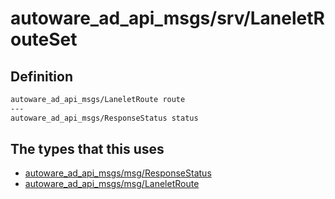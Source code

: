 # autoware_ad_api_msgs/srv/LaneletRouteSet

## Definition

```txt
autoware_ad_api_msgs/LaneletRoute route
---
autoware_ad_api_msgs/ResponseStatus status
```

## The types that this uses

- [autoware_ad_api_msgs/msg/ResponseStatus](../../autoware_ad_api_msgs/msg/response_status.md)
- [autoware_ad_api_msgs/msg/LaneletRoute](../../autoware_ad_api_msgs/msg/lanelet_route.md)
